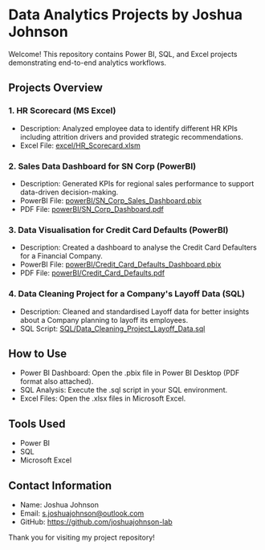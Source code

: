 # Data Analytics Projects by Joshua Johnson

Welcome! This repository contains Power BI, SQL, and Excel projects demonstrating end-to-end analytics workflows.

## Projects Overview

### 1. HR Scorecard (MS Excel)
- Description: Analyzed employee data to identify different HR KPIs including attrition drivers and provided strategic recommendations.
- Excel File: [excel/HR_Scorecard.xlsm](excel/HR_Scorecard.xlsm)

### 2. Sales Data Dashboard for SN Corp (PowerBI)
- Description: Generated KPIs for regional sales performance to support data-driven decision-making.
- PowerBI File: [powerBI/SN_Corp_Sales_Dashboard.pbix](powerBI/SN_Corp_Sales_Dashboard.pbix)  
- PDF File: [powerBI/SN_Corp_Dashboard.pdf](powerBI/SN_Corp_Dashboard.pdf)  

### 3. Data Visualisation for Credit Card Defaults (PowerBI)
- Description: Created a dashboard to analyse the Credit Card Defaulters for a Financial Company.
- PowerBI File: [powerBI/Credit_Card_Defaults_Dashboard.pbix](powerBI/Credit_Card_Defaults_Dashboard.pbix)    
- PDF File: [powerBI/Credit_Card_Defaults.pdf](powerBI/Credit_Card_Defaults.pdf)  

### 4. Data Cleaning Project for a Company's Layoff Data (SQL)
- Description: Cleaned and standardised Layoff data for better insights about a Company planning to layoff its employees.
- SQL Script: [SQL/Data_Cleaning_Project_Layoff_Data.sql](SQL/Data_Cleaning_Project_Layoff_Data.sql)

## How to Use
- Power BI Dashboard: Open the .pbix file in Power BI Desktop (PDF format also attached).
- SQL Analysis: Execute the .sql script in your SQL environment.
- Excel Files: Open the .xlsx files in Microsoft Excel.

## Tools Used
- Power BI
- SQL
- Microsoft Excel

## Contact Information
- Name: Joshua Johnson
- Email: s.joshuajohnson@outlook.com
- GitHub: https://github.com/joshuajohnson-lab

Thank you for visiting my project repository!
